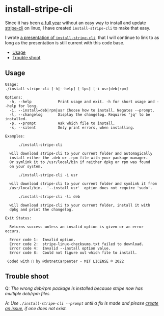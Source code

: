 # install-stripe-cli

Since it has been [a full year] without an easy way to install and update [stripe-cli] on linux, I have created `install-stripe-cli` to make that easy.

I wrote [a presentation of `install-stripe-cli`](https://github.com/stripe/stripe-cli/issues/666#issuecomment-1079704202), that I will continue to link to as long as the presentation is still current with this code base.

- [Usage](#usage)
- [Trouble shoot](#trouble-shoot)


## Usage

```
Usage:
./install-stripe-cli [-h|--help] [-lps] [-i usr|deb|rpm]

Options:
  -h, --help			Print usage and exit. -h for short usage and --help for long.
  -i, --install=deb|rpm|usr	Choose how to install. Negates --prompt.
  -l, --changelog		Display the changelog. Requires 'jq' to be installed.
  -p, --prompt			Ask which file to install.
  -s, --silent			Only print errors, when installing.

Examples:

	  ./install-stripe-cli

  will download stripe-cli to your current folder and automagically
  install either the .deb or .rpm file with your package manager.
  Or symlink it to /usr/local/bin if neither dpkg or rpm was found
  on your system.

	  ./install-stripe-cli -i usr

  will download stripe-cli to your current folder and symlink it from
  /usr/local/bin.  '--install usr'  option does not require 'sudo'.

	  ./install-stripe-cli -li deb

  will download stripe-cli to your current folder, install it with
  dpkg and print the changelog.

Exit Status:

  Returns success unless an invalid option is given or an error occurs.

  Error code 1:  Invalid option.
  Error code 2:  stripe-linux-checksums.txt failed to download.
  Error code 4:  Invalid --install option value.
  Error code 8:  Could not figure out which file to install.

 Coded with 💓 by @dotnetCarpenter - MIT LICENSE © 2022
```

## Trouble shoot

Q: _The wrong deb/rpm package is installed because stripe now has multiple deb/rpm files._

A: _Use `./install-stripe-cli --prompt` until a fix is made and please [create an issue](https://github.com/dotnetCarpenter/install-stripe-cli/issues), if one does not exist._


[a full year]: https://github.com/stripe/stripe-cli/pull/673#issuecomment-1078892697
[stripe-cli]: https://stripe.com/docs/stripe-cli#install